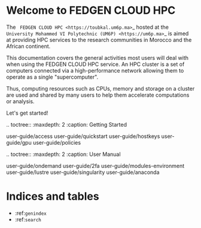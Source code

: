 Welcome to FEDGEN CLOUD HPC
=============================================

The ` FEDGEN CLOUD HPC <https://toubkal.um6p.ma>`_ hosted at the `University Mohammed VI Polytechnic (UM6P) <https://um6p.ma>`_ is aimed at providing HPC services to the research communities in Morocco and the African continent.

This documentation covers the general activities most users will deal with when using the FEDGEN CLOUD HPC service. An HPC cluster is a set of computers connected via a high-performance network allowing them to operate as a single "supercomputer".

Thus, computing resources such as CPUs, memory and storage on a cluster are used and shared by many users to help them accelerate computations or analysis.

Let's get started!

.. toctree::
   :maxdepth: 2
   :caption: Getting Started

   user-guide/access
   user-guide/quickstart
   user-guide/hostkeys
   user-guide/gpu
   user-guide/policies

.. toctree::
   :maxdepth: 2
   :caption: User Manual

   user-guide/ondemand
   user-guide/2fa
   user-guide/modules-environment
   user-guide/lustre
   user-guide/singularity
   user-guide/anaconda

Indices and tables
==================

* :ref:`genindex`
* :ref:`search`
